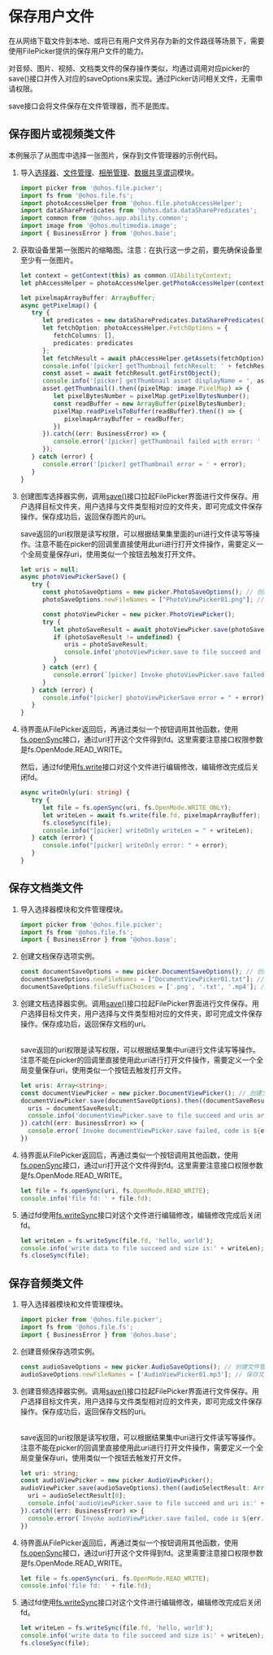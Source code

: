 # 保存用户文件

在从网络下载文件到本地、或将已有用户文件另存为新的文件路径等场景下，需要使用FilePicker提供的保存用户文件的能力。

对音频、图片、视频、文档类文件的保存操作类似，均通过调用对应picker的save()接口并传入对应的saveOptions来实现。通过Picker访问相关文件，无需申请权限。

save接口会将文件保存在文件管理器，而不是图库。


## 保存图片或视频类文件

本例展示了从图库中选择一张图片，保存到文件管理器的示例代码。

1. 导入[选择器](../reference/apis/js-apis-file-picker.md)、[文件管理](../reference/apis/js-apis-file-fs.md)、[相册管理](../reference/apis/js-apis-photoAccessHelper.md)、[数据共享谓词](../reference/apis/js-apis-data-dataSharePredicates.md)模块。

   ```ts
   import picker from '@ohos.file.picker';
   import fs from '@ohos.file.fs';
   import photoAccessHelper from '@ohos.file.photoAccessHelper';
   import dataSharePredicates from '@ohos.data.dataSharePredicates';
   import common from '@ohos.app.ability.common';
   import image from '@ohos.multimedia.image';
   import { BusinessError } from '@ohos.base';
   ```

2. 获取设备里第一张图片的缩略图。注意：在执行这一步之前，要先确保设备里至少有一张图片。

   ```ts
   let context = getContext(this) as common.UIAbilityContext;
   let phAccessHelper = photoAccessHelper.getPhotoAccessHelper(context);

   let pixelmapArrayBuffer: ArrayBuffer;
   async getPixelmap() {
      try {
         let predicates = new dataSharePredicates.DataSharePredicates();
         let fetchOption: photoAccessHelper.FetchOptions = {
            fetchColumns: [],
            predicates: predicates
         };
         let fetchResult = await phAccessHelper.getAssets(fetchOption);
         console.info('[picker] getThumbnail fetchResult: ' + fetchResult);
         const asset = await fetchResult.getFirstObject();
         console.info('[picker] getThumbnail asset displayName = ', asset.displayName);
         asset.getThumbnail().then((pixelMap: image.PixelMap) => {
            let pixelBytesNumber = pixelMap.getPixelBytesNumber();
            const readBuffer = new ArrayBuffer(pixelBytesNumber);
            pixelMap.readPixelsToBuffer(readBuffer).then(() => {
               pixelmapArrayBuffer = readBuffer;
            })
         }).catch((err: BusinessError) => {
            console.error('[picker] getThumbnail failed with error: ' + err);
         });
      } catch (error) {
         console.error('[picker] getThumbnail error = ' + error);
      }
   }
   ```

3. 创建图库选择器实例，调用[save()](../reference/apis/js-apis-file-picker.md#save)接口拉起FilePicker界面进行文件保存。用户选择目标文件夹，用户选择与文件类型相对应的文件夹，即可完成文件保存操作。保存成功后，返回保存图片的uri。
   
   save返回的uri权限是读写权限，可以根据结果集里面的uri进行文件读写等操作。注意不能在picker的回调里直接使用此uri进行打开文件操作，需要定义一个全局变量保存uri，使用类似一个按钮去触发打开文件。

   ```ts  
   let uris = null;
   async photoViewPickerSave() {
      try {
         const photoSaveOptions = new picker.PhotoSaveOptions(); // 创建文件管理器保存选项实例
         photoSaveOptions.newFileNames = ["PhotoViewPicker01.png"]; // 保存文件名（可选），方括号里的文件名自定义，每次不能重复，设备里已有这个文件的话，名字就需要改个不一样的，不然接口会报错

         const photoViewPicker = new picker.PhotoViewPicker();
         try {
            let photoSaveResult = await photoViewPicker.save(photoSaveOptions);
            if (photoSaveResult != undefined) {
               uris = photoSaveResult;
               console.info('photoViewPicker.save to file succeed and uris are:' + uris);
            }
         } catch (err) {
            console.error(`[picker] Invoke photoViewPicker.save failed, code is ${err.code}, message is ${err.message}`);
         }
      } catch (error) {
         console.info("[picker] photoViewPickerSave error = " + error);
      }
   }
   ```

4. 待界面从FilePicker返回后，再通过类似一个按钮调用其他函数，使用[fs.openSync](../reference/apis/js-apis-file-fs.md#fsopensync)接口，通过uri打开这个文件得到fd。这里需要注意接口权限参数是fs.OpenMode.READ_WRITE。

   然后，通过fd使用[fs.write](../reference/apis/js-apis-file-fs.md#fswrite)接口对这个文件进行编辑修改，编辑修改完成后关闭fd。

   ```ts
   async writeOnly(uri: string) {
      try {
         let file = fs.openSync(uri, fs.OpenMode.WRITE_ONLY);
         let writeLen = await fs.write(file.fd, pixelmapArrayBuffer);
         fs.closeSync(file);
         console.info("[picker] writeOnly writeLen = " + writeLen);
      } catch (error) {
         console.info("[picker] writeOnly error: " + error);
      }
   }
   ```

## 保存文档类文件

1. 导入选择器模块和文件管理模块。

   ```ts
   import picker from '@ohos.file.picker';
   import fs from '@ohos.file.fs';
   import { BusinessError } from '@ohos.base';
   ```

2. 创建文档保存选项实例。

   ```ts
   const documentSaveOptions = new picker.DocumentSaveOptions(); // 创建文件管理器选项实例
   documentSaveOptions.newFileNames = ["DocumentViewPicker01.txt"]; // 保存文件名（可选）
   documentSaveOptions.fileSuffixChoices = ['.png', '.txt', '.mp4']; // 保存文件类型（可选）
   ```

3. 创建文档选择器实例。调用[save()](../reference/apis/js-apis-file-picker.md#save-3)接口拉起FilePicker界面进行文件保存。用户选择目标文件夹，用户选择与文件类型相对应的文件夹，即可完成文件保存操作。保存成功后，返回保存文档的uri。
   
   </br>save返回的uri权限是读写权限，可以根据结果集中uri进行文件读写等操作。注意不能在picker的回调里直接使用此uri进行打开文件操作，需要定义一个全局变量保存uri，使用类似一个按钮去触发打开文件。

   ```ts
   let uris: Array<string>;
   const documentViewPicker = new picker.DocumentViewPicker(); // 创建文件选择器实例
   documentViewPicker.save(documentSaveOptions).then((documentSaveResult: Array<string>) => {
     uris = documentSaveResult;
     console.info('documentViewPicker.save to file succeed and uris are:' + uris);
   }).catch((err: BusinessError) => {
     console.error(`Invoke documentViewPicker.save failed, code is ${err.code}, message is ${err.message}`);
   })
   ```

4. 待界面从FilePicker返回后，再通过类似一个按钮调用其他函数，使用[fs.openSync](../reference/apis/js-apis-file-fs.md#fsopensync)接口，通过uri打开这个文件得到fd。这里需要注意接口权限参数是fs.OpenMode.READ_WRITE。

   ```ts
   let file = fs.openSync(uri, fs.OpenMode.READ_WRITE);
   console.info('file fd: ' + file.fd);
   ```

5. 通过fd使用[fs.writeSync](../reference/apis/js-apis-file-fs.md#writesync)接口对这个文件进行编辑修改，编辑修改完成后关闭fd。

   ```ts
   let writeLen = fs.writeSync(file.fd, 'hello, world');
   console.info('write data to file succeed and size is:' + writeLen);
   fs.closeSync(file);
   ```

## 保存音频类文件

1. 导入选择器模块和文件管理模块。

   ```ts
   import picker from '@ohos.file.picker';
   import fs from '@ohos.file.fs';
   import { BusinessError } from '@ohos.base';
   ```

2. 创建音频保存选项实例。

   ```ts
   const audioSaveOptions = new picker.AudioSaveOptions(); // 创建文件管理器选项实例
   audioSaveOptions.newFileNames = ['AudioViewPicker01.mp3']; // 保存文件名（可选）
   ```

3. 创建音频选择器实例。调用[save()](../reference/apis/js-apis-file-picker.md#save-6)接口拉起FilePicker界面进行文件保存。用户选择目标文件夹，用户选择与文件类型相对应的文件夹，即可完成文件保存操作。保存成功后，返回保存文档的uri。
   
   </br>save返回的uri权限是读写权限，可以根据结果集中uri进行文件读写等操作。注意不能在picker的回调里直接使用此uri进行打开文件操作，需要定义一个全局变量保存uri，使用类似一个按钮去触发打开文件。
   
   ```ts
   let uri: string;
   const audioViewPicker = new picker.AudioViewPicker();
   audioViewPicker.save(audioSaveOptions).then((audioSelectResult: Array<string>) => {
     uri = audioSelectResult[0];
     console.info('audioViewPicker.save to file succeed and uri is:' + uri);
   }).catch((err: BusinessError) => {
     console.error(`Invoke audioViewPicker.save failed, code is ${err.code}, message is ${err.message}`);
   })
   ```

4. 待界面从FilePicker返回后，再通过类似一个按钮调用其他函数，使用[fs.openSync](../reference/apis/js-apis-file-fs.md#fsopensync)接口，通过uri打开这个文件得到fd。这里需要注意接口权限参数是fs.OpenMode.READ_WRITE。

   ```ts
   let file = fs.openSync(uri, fs.OpenMode.READ_WRITE);
   console.info('file fd: ' + file.fd);
   ```

5. 通过fd使用[fs.writeSync](../reference/apis/js-apis-file-fs.md#writesync)接口对这个文件进行编辑修改，编辑修改完成后关闭fd。

   ```ts
   let writeLen = fs.writeSync(file.fd, 'hello, world');
   console.info('write data to file succeed and size is:' + writeLen);
   fs.closeSync(file);
   ```
   